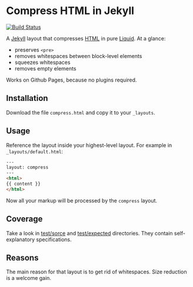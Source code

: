 Compress HTML in Jekyll
====================

[![Build Status](https://travis-ci.org/penibelst/jekyll-compress-html.svg?branch=master)](https://travis-ci.org/penibelst/jekyll-compress-html)

A [Jekyll][0] layout that compresses [HTML][1] in pure [Liquid][2]. At a glance:

* preserves `<pre>`
* removes whitespaces between block-level elements
* squeezes whitespaces
* removes empty elements

Works on Github Pages, because no plugins required.

## Installation

Download the file `compress.html` and copy it to your `_layouts`.

## Usage

Reference the layout inside your highest-level layout. For example in `_layouts/default.html`:

```html
---
layout: compress
---
<html>
{{ content }}
</html>
```

Now all your markup will be processed by the `compress` layout.

## Coverage

Take a look in [test/sorce](test/sorce) and [test/expected](test/expected) directories. They contain self-explanatory specifications.

## Reasons

The main reason for that layout is to get rid of whitespaces. Size reduction is a welcome gain.

[0]: http://jekyllrb.com/
[1]: http://www.w3.org/TR/html5/
[2]: http://docs.shopify.com/themes/liquid-basics
